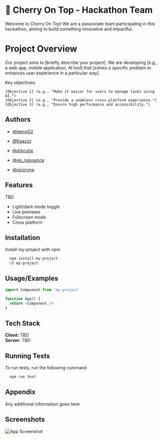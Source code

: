 
# 🍒 Cherry On Top - Hackathon Team

Welcome to Cherry On Top! We are a passionate team participating in this hackathon, aiming to build something innovative and impactful.


# Project Overview
Our project aims to [briefly describe your project]. We are developing [e.g., a web app, mobile application, AI tool] that [solves a specific problem or enhances user experience in a particular way].

Key objectives:

    [Objective 1] (e.g., "Make it easier for users to manage tasks using AI.")
    [Objective 2] (e.g., "Provide a seamless cross-platform experience.")
    [Objective 3] (e.g., "Ensure high performance and accessibility.")
## Authors

- [@leeroi02](https://github.com/leeroi02)
- [@Kaazzz](https://github.com/Kaazzz)

- [@drkcutie](https://github.com/drkcutie)

- [@rei_naissance](https://github.com/rei-naissance)

- [@nicoryne](https://github.com/nicoryne)



## Features
TBD
- Light/dark mode toggle
- Live previews
- Fullscreen mode
- Cross platform


## Installation

Install my-project with npm

```bash
  npm install my-project
  cd my-project
```
    
## Usage/Examples

```javascript
import Component from 'my-project'

function App() {
  return <Component />
}
```


## Tech Stack

**Client:** TBD \
**Server:** TBD


## Running Tests

To run tests, run the following command

```bash
  npm run test
```


## Appendix

Any additional information goes here


## Screenshots

![App Screenshot](https://via.placeholder.com/468x300?text=App+Screenshot+Here)

